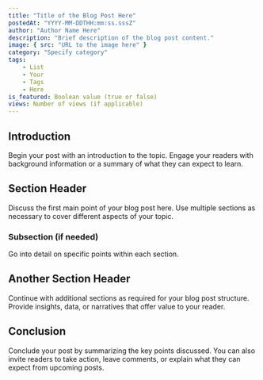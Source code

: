 ```yaml
---
title: "Title of the Blog Post Here"
postedAt: "YYYY-MM-DDTHH:mm:ss.sssZ"
author: "Author Name Here"
description: "Brief description of the blog post content."
image: { src: "URL to the image here" }
category: "Specify category"
tags:
    - List
    - Your
    - Tags
    - Here
is_featured: Boolean value (true or false)
views: Number of views (if applicable)
---
```


## Introduction

Begin your post with an introduction to the topic. Engage your readers with background information or a summary of what they can expect to learn.

## Section Header

Discuss the first main point of your blog post here. Use multiple sections as necessary to cover different aspects of your topic.

### Subsection (if needed)

Go into detail on specific points within each section.

## Another Section Header

Continue with additional sections as required for your blog post structure. Provide insights, data, or narratives that offer value to your reader.

## Conclusion

Conclude your post by summarizing the key points discussed. You can also invite readers to take action, leave comments, or explain what they can expect from upcoming posts.
